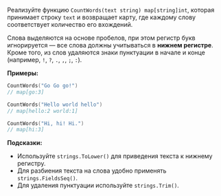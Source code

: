 Реализуйте функцию `CountWords(text string) map[string]int`, которая принимает строку `text` и возвращает карту, где каждому слову соответствует количество его вхождений.

Слова выделяются на основе пробелов, при этом регистр букв игнорируется — все слова должны учитываться в **нижнем регистре**. Кроме того, из слов удаляются знаки пунктуации в начале и конце (например, `!`, `?`, `.`, `,`, `;`, `:`).

**Примеры:**

```go
CountWords("Go Go go!")
// map[go:3]

CountWords("Hello world hello")
// map[hello:2 world:1]

CountWords("Hi, hi! Hi.")
// map[hi:3]
```

**Подсказки:**

- Используйте `strings.ToLower()` для приведения текста к нижнему регистру.
- Для разбиения текста на слова удобно применять `strings.FieldsSeq()`.
- Для удаления пунктуации используйте `strings.Trim()`.
